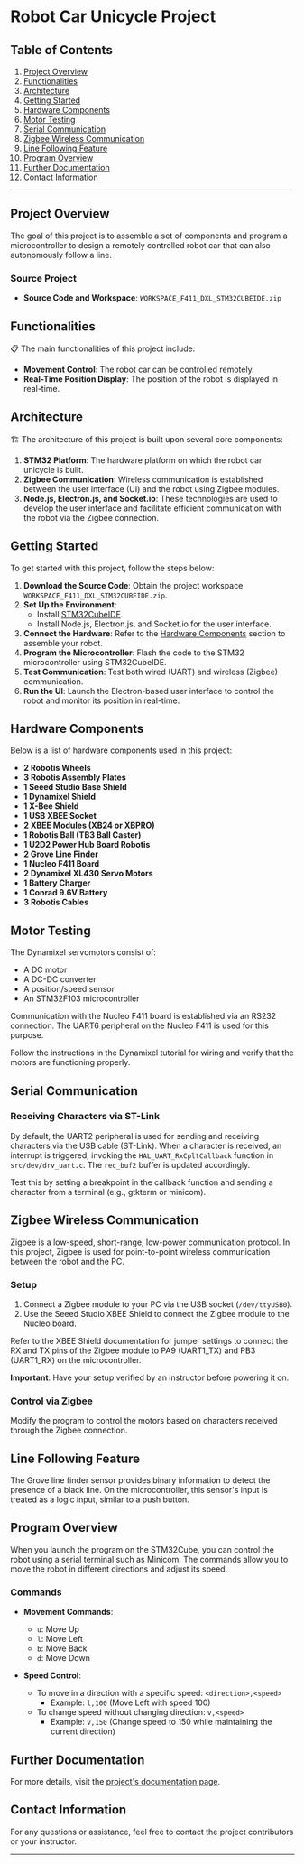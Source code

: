 # Robot Car Unicycle Project

## Table of Contents
1. [Project Overview](#project-overview)
2. [Functionalities](#functionalities)
3. [Architecture](#architecture)
4. [Getting Started](#getting-started)
5. [Hardware Components](#hardware-components)
6. [Motor Testing](#motor-testing)
7. [Serial Communication](#serial-communication)
8. [Zigbee Wireless Communication](#zigbee-wireless-communication)
9. [Line Following Feature](#line-following-feature)
10. [Program Overview](#program-overview)
11. [Further Documentation](#further-documentation)
12. [Contact Information](#contact-information)

---

## Project Overview

The goal of this project is to assemble a set of components and program a microcontroller to design a remotely controlled robot car that can also autonomously follow a line.

### Source Project
- **Source Code and Workspace**: `WORKSPACE_F411_DXL_STM32CUBEIDE.zip`

## Functionalities

📋 The main functionalities of this project include:

- **Movement Control**: The robot car can be controlled remotely.
- **Real-Time Position Display**: The position of the robot is displayed in real-time.

## Architecture

🏗️ The architecture of this project is built upon several core components:

1. **STM32 Platform**: The hardware platform on which the robot car unicycle is built.
2. **Zigbee Communication**: Wireless communication is established between the user interface (UI) and the robot using Zigbee modules.
3. **Node.js, Electron.js, and Socket.io**: These technologies are used to develop the user interface and facilitate efficient communication with the robot via the Zigbee connection.

## Getting Started

To get started with this project, follow the steps below:

1. **Download the Source Code**: Obtain the project workspace `WORKSPACE_F411_DXL_STM32CUBEIDE.zip`.
2. **Set Up the Environment**:
   - Install [STM32CubeIDE](https://www.st.com/en/development-tools/stm32cubeide.html).
   - Install Node.js, Electron.js, and Socket.io for the user interface.
3. **Connect the Hardware**: Refer to the [Hardware Components](#hardware-components) section to assemble your robot.
4. **Program the Microcontroller**: Flash the code to the STM32 microcontroller using STM32CubeIDE.
5. **Test Communication**: Test both wired (UART) and wireless (Zigbee) communication.
6. **Run the UI**: Launch the Electron-based user interface to control the robot and monitor its position in real-time.

## Hardware Components

Below is a list of hardware components used in this project:

- **2 Robotis Wheels**
- **3 Robotis Assembly Plates**
- **1 Seeed Studio Base Shield**
- **1 Dynamixel Shield**
- **1 X-Bee Shield**
- **1 USB XBEE Socket**
- **2 XBEE Modules (XB24 or XBPRO)**
- **1 Robotis Ball (TB3 Ball Caster)**
- **1 U2D2 Power Hub Board Robotis**
- **2 Grove Line Finder**
- **1 Nucleo F411 Board**
- **2 Dynamixel XL430 Servo Motors**
- **1 Battery Charger**
- **1 Conrad 9.6V Battery**
- **3 Robotis Cables**

## Motor Testing

The Dynamixel servomotors consist of:

- A DC motor
- A DC-DC converter
- A position/speed sensor
- An STM32F103 microcontroller

Communication with the Nucleo F411 board is established via an RS232 connection. The UART6 peripheral on the Nucleo F411 is used for this purpose.

Follow the instructions in the Dynamixel tutorial for wiring and verify that the motors are functioning properly.

## Serial Communication

### Receiving Characters via ST-Link

By default, the UART2 peripheral is used for sending and receiving characters via the USB cable (ST-Link). When a character is received, an interrupt is triggered, invoking the `HAL_UART_RxCpltCallback` function in `src/dev/drv_uart.c`. The `rec_buf2` buffer is updated accordingly.

Test this by setting a breakpoint in the callback function and sending a character from a terminal (e.g., gtkterm or minicom).

## Zigbee Wireless Communication

Zigbee is a low-speed, short-range, low-power communication protocol. In this project, Zigbee is used for point-to-point wireless communication between the robot and the PC.

### Setup

1. Connect a Zigbee module to your PC via the USB socket (`/dev/ttyUSB0`).
2. Use the Seeed Studio XBEE Shield to connect the Zigbee module to the Nucleo board.

Refer to the XBEE Shield documentation for jumper settings to connect the RX and TX pins of the Zigbee module to PA9 (UART1_TX) and PB3 (UART1_RX) on the microcontroller.

**Important**: Have your setup verified by an instructor before powering it on.

### Control via Zigbee

Modify the program to control the motors based on characters received through the Zigbee connection.

## Line Following Feature

The Grove line finder sensor provides binary information to detect the presence of a black line. On the microcontroller, this sensor's input is treated as a logic input, similar to a push button.

## Program Overview

When you launch the program on the STM32Cube, you can control the robot using a serial terminal such as Minicom. The commands allow you to move the robot in different directions and adjust its speed.

### Commands
- **Movement Commands**:
  - `u`: Move Up
  - `l`: Move Left
  - `b`: Move Back
  - `d`: Move Down

- **Speed Control**:
  - To move in a direction with a specific speed: `<direction>,<speed>`
    - Example: `l,100` (Move Left with speed 100)
  - To change speed without changing direction: `v,<speed>`
    - Example: `v,150` (Change speed to 150 while maintaining the current direction)

## Further Documentation

For more details, visit the [project's documentation page](https://web.enib.fr/~kerhoas/automatique-robotique/conception-robotique/).

## Contact Information

For any questions or assistance, feel free to contact the project contributors or your instructor.

---
